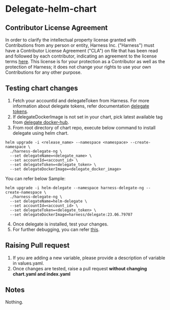 # Delegate-helm-chart

## Contributor License Agreement

In order to clarify the intellectual property license granted with Contributions from any person or entity, Harness Inc. ("Harness") must have a Contributor License Agreement ("CLA") on file that has been read and followed by each contributor, indicating an agreement to the license terms [here](https://github.com/harness-apps/delegate-helm-chart/blob/main/Contributor_license_agreement.md). This license is for your protection as a Contributor as well as the protection of Harness; it does not change your rights to use your own Contributions for any other purpose.

## Testing chart changes
1. Fetch your accountId and delegateToken from Harness. For more information about delegate tokens, refer documentation [delegate tokens](https://developer.harness.io/docs/platform/delegates/secure-delegates/secure-delegates-with-tokens/).
2. If delegateDockerImage is not set in your chart, pick latest available tag from [delegate docker-hub](https://hub.docker.com/repository/docker/harness/delegate/tags?page=1&ordering=last_updated).
3. From root directory of chart repo, execute below command to install delegate using helm chart.
```console
helm upgrade -i <release_name> --namespace <namespace> --create-namespace \
  ./harness-delegate-ng \
  --set delegateName=<delegate_name> \
  --set accountId=<account_id> \
  --set delegateToken=<delegate_token> \
  --set delegateDockerImage=<delegate_docker_image>
```

You can refer below Sample:
```console
helm upgrade -i helm-delegate --namespace harness-delegate-ng --create-namespace \
  ./harness-delegate-ng \
  --set delegateName=helm-delegate \
  --set accountId=<account_id> \
  --set delegateToken=<delegate_token> \
  --set delegateDockerImage=harness/delegate:23.06.79707
```
4. Once delegate is installed, test your changes.
5. For further debugging, you can refer [this](https://helm.sh/docs/chart_template_guide/debugging/).

## Raising Pull request
1. If you are adding a new variable, please provide a description of variable in values.yaml.
2. Once changes are tested, raise a pull request **without changing chart.yaml and index.yaml**

## Notes
Nothing.
